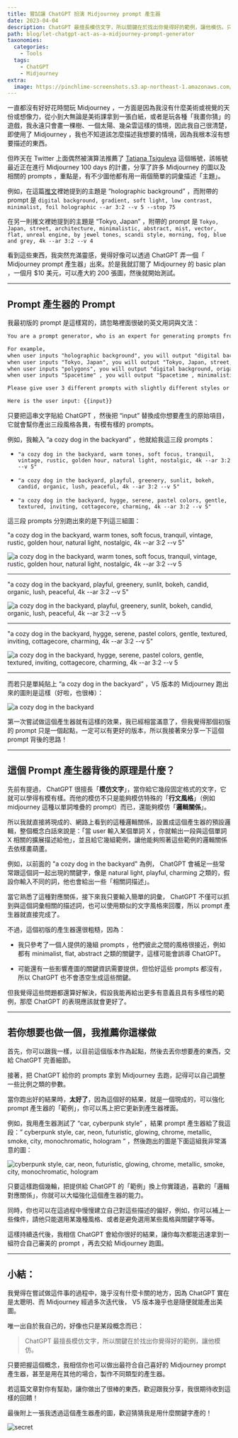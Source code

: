 ```yaml
---
title: 嘗試讓 ChatGPT 扮演 Midjourney prompt 產生器
date: 2023-04-04
description: ChatGPT 最擅長模仿文字，所以關鍵在於找出你覺得好的範例，讓他模仿。只要把握這個概念，我相信你也可以做出最符合自己喜好的 Midjourney prompt 產生器，甚至是用在其他的場合，製作不同類型的產生器。
path: blog/let-chatgpt-act-as-a-midjourney-prompt-generator
taxonomies:
  categories: 
    - Tools
  tags: 
    - ChatGPT
    - Midjourney
extra:
  image: https://pinchlime-screenshots.s3.ap-northeast-1.amazonaws.com/secret_SEkJBl.webp
---
```



一直都沒有好好花時間玩 Midjourney ，一方面是因為我沒有什麼美術或視覺的天份或想像力，從小到大無論是美術課拿到一張白紙，或者是玩各種「我畫你猜」的遊戲，我永遠只會畫一棵樹、一個太陽、幾朵雲這樣的情境，因此我自己很清楚，即使用了 Midjourney ，我也不知道該怎麼描述我想要的情境，因為我根本沒有想要描述的東西。

但昨天在 Twitter 上面偶然被演算法推薦了 [Tatiana Tsiguleva](https://twitter.com/ciguleva) 這個帳號，該帳號最近正在進行 Midjourney 100 days 的計畫，分享了許多 Midjourney 的圖以及相關的 prompts ，重點是，有不少圖他都有用一兩個簡單的詞彙描述「主題」。

例如，在這篇[推文](https://twitter.com/ciguleva/status/1637233764656107520)裡她提到的主題是 ”holographic background” ，而附帶的 prompt 是 `digital background, gradient, soft light, low contrast, minimalist, foil holographic --ar 3:2 --v 5 --stop 75` 

在另一則推文裡她提到的主題是 “Tokyo, Japan” ，附帶的 prompt 是 `Tokyo, Japan, street, architecture, minimalistic, abstract, mist, vector, flat, unreal engine, by jewel tones, scandi style, morning, fog, blue and grey, 4k --ar 3:2 --v 4`  

看到這些東西，我突然充滿靈感，覺得好像可以透過 ChatGPT 弄一個「 Midjourney prompt 產生器」出來。於是我就訂閱了 Midjourney 的 basic plan ，一個月 $10 美元，可以產大約 200 張圖，然後就開始測試。

<!-- More -->

---

## Prompt 產生器的 Prompt

我最初版的 prompt 是這樣寫的，請忽略裡面很破的英文用詞與文法：

```markdown
You are a prompt generator, who is an expert for generating prompts from users' input into specific formats.

For example,
when user inputs "holographic background", you will output "digital background, gradient, soft light, low contrast, minimalist, foil holographic";
when user inputs "Tokyo, Japan", you will output "Tokyo, Japan, street, architecture, minimalistic, abstract, mist, vector, flat, unreal engine, by jewel tones, scandi style, morning, fog, blue and grey";
when user inputs "polygons", you will output "digital background, origami, soft light, low contrast, minimalist, foil holographic";
when user inputs "Spacetime" , you will output "Spacetime , minimalistic, abstract, mist, vector, flat, unreal engine, cinematic".

Please give user 3 different prompts with slightly different styles or descriptions, and you will add "4k --ar 3:2 --v 5" in the end of each prompt.

Here is the user input: {{input}}
```

只要把這串文字貼給 ChatGPT ，然後把 “input” 替換成你想要產生的原始項目，它就會幫你產出三段風格各異，有模有樣的 prompts。

例如，我輸入 “a cozy dog in the backyard” ，他就給我這三段 prompts：

* `"a cozy dog in the backyard, warm tones, soft focus, tranquil, vintage, rustic, golden hour, natural light, nostalgic, 4k --ar 3:2 --v 5"`

* `"a cozy dog in the backyard, playful, greenery, sunlit, bokeh, candid, organic, lush, peaceful, 4k --ar 3:2 --v 5"`

* `"a cozy dog in the backyard, hygge, serene, pastel colors, gentle, textured, inviting, cottagecore, charming, 4k --ar 3:2 --v 5"`


這三段 prompts 分別跑出來的是下列這三組圖：

"a cozy dog in the backyard, warm tones, soft focus, tranquil, vintage, rustic, golden hour, natural light, nostalgic, 4k --ar 3:2 --v 5"

<img src="https://pinchlime-screenshots.s3.ap-northeast-1.amazonaws.com/PJ_Wu_a_cozy_dog_in_the_backyard_warm_tones_soft_focus_tranquil_e6c7266c-5998-400b-a354-737b11487b14_Fl44uD.webp" loading="lazy" alt="a cozy dog in the backyard, warm tones, soft focus, tranquil, vintage, rustic, golden hour, natural light, nostalgic, 4k --ar 3:2 --v 5" align=center />

<br>

---

"a cozy dog in the backyard, playful, greenery, sunlit, bokeh, candid, organic, lush, peaceful, 4k --ar 3:2 --v 5"

<img src="https://pinchlime-screenshots.s3.ap-northeast-1.amazonaws.com/PJ_Wu_a_cozy_dog_in_the_backyard_playful_greenery_sunlit_bokeh__ccea284a-35f4-4c19-a10a-8ee76859e40b_UQWct1.webp" loading="lazy" alt="a cozy dog in the backyard, playful, greenery, sunlit, bokeh, candid, organic, lush, peaceful, 4k --ar 3:2 --v 5" align=center />

<br>

---

"a cozy dog in the backyard, hygge, serene, pastel colors, gentle, textured, inviting, cottagecore, charming, 4k --ar 3:2 --v 5"

<img src="https://pinchlime-screenshots.s3.ap-northeast-1.amazonaws.com/PJ_Wu_a_cozy_dog_in_the_backyard_hygge_serene_pastel_colors_gen_4509af04-7faa-454a-90c2-bf34a9be627b_hBDTmF.webp" loading="lazy" alt="a cozy dog in the backyard, hygge, serene, pastel colors, gentle, textured, inviting, cottagecore, charming, 4k --ar 3:2 --v 5" align=center />

<br>

---

而若只是單純貼上 “a cozy dog in the backyard” ，V5 版本的 Midjourney 跑出來的圖則是這樣（好啦，也很棒）：

<img src="https://pinchlime-screenshots.s3.ap-northeast-1.amazonaws.com/PJ_Wu_a_cozy_dog_in_the_backyard_72552e35-d1a0-4415-a218-751b554d1809_5WzqZ6.webp" loading="lazy" alt="a cozy dog in the backyard" align=center />


第一次嘗試做這個產生器就有這樣的效果，我已經相當滿意了，但我覺得那個初版的 prompt 只是一個起點，一定可以有更好的版本，所以我接著來分享一下這個 prompt 背後的思路！

---

## 這個 Prompt 產生器背後的原理是什麼？

先前有提過， ChatGPT 很擅長「**模仿文字**」，當你給它幾段固定格式的文字，它就可以學得有模有樣。而他的模仿不只是能夠模仿特殊的「**行文風格**」（例如 midjourney 這種以單詞堆疊的 prompt）而已，還能夠模仿「**邏輯關係**」。

所以我就直接將現成的、網路上看到的這種邏輯關係，設置成這個產生器的預設邏輯，整個概念白話來說是：「當 user 輸入某個單詞 X ，你就輸出一段與這個單詞 X 相關的擴展描述給他」，並且給它幾組範例，讓他能夠照著這些範例的邏輯關係去依樣畫葫蘆。

例如，以前面的 "a cozy dog in the backyard" 為例， ChatGPT 會補足一些常常跟這個詞一起出現的關鍵字，像是 natural light, playful, charming 之類的，假設你輸入不同的詞，他也會給出一些「相關詞描述」。


當它熟悉了這種對應關係，接下來我只要輸入簡單的詞彙， ChatGPT 不僅可以抓到與這個詞彙相關的描述詞，也可以使用類似的文字風格來回覆，所以 prompt 產生器就直接完成了。


不過，這個初版的產生器還很粗糙，因為：

* 我只參考了一個人提供的幾組 prompts ，他們彼此之間的風格很接近，例如都有 minimalist, flat, abstract 之類的關鍵字，這樣可能會誤導 ChatGPT。

* 可能還有一些影響產圖的關鍵資訊需要提供，但恰好這些 prompts 都沒有，所以 ChatGPT 也不會憑空生成這些關鍵。

但我覺得這些問題都還算好解決，假設我能再給出更多有意義且具有多樣性的範例，那麼 ChatGPT 的表現應該就會更好了。

---

## 若你想要也做一個，我推薦你這樣做

首先，你可以跟我一樣，以目前這個版本作為起點，然後去丟你想要產的東西，交給 ChatGPT 完善細節。

接著，把 ChatGPT 給你的 prompts 拿到 Midjourney 去跑，記得可以自己調整一些比例之類的參數。

當你跑出好的結果時，**太好了**，因為這個好的結果，就是一個現成的，可以強化 prompt 產生器的「範例」，你可以馬上把它更新到產生器裡面。

例如，我用產生器測試了 “car, cyberpunk style” ，結果 prompt 產生器給了我這段：” cyberpunk style, car, neon, futuristic, glowing, chrome, metallic, smoke, city, monochromatic, hologram “ ，然後跑出的圖是下面這組我非常滿意的圖：

<img src="https://pinchlime-screenshots.s3.ap-northeast-1.amazonaws.com/PJ_Wu_cyberpunk_style_car_neon_futuristic_glowing_chrome_metall_2b2479f3-0469-483c-ae7e-e02c9df018e5_AfsRcz.webp" loading="lazy" alt="cyberpunk style, car, neon, futuristic, glowing, chrome, metallic, smoke, city, monochromatic, hologram" align=center />

只要這樣跑個幾輪，把提供給 ChatGPT 的「範例」換上你實踐過，喜歡的「邏輯對應關係」，你就可以大幅強化這個產生器的能力。

同時，你也可以在這過程中慢慢建立自己對這些描述的偏好，例如，你可以補上一些條件，請他只能選用某幾種風格、或者是避免選用某些風格與關鍵字等等。

這樣持續迭代後，我相信 ChatGPT 會給你很好的結果，讓你每次都能迅速拿到一組符合自己審美的 prompt ，再去交給 Midjourney 跑圖。

---

## 小結：

我覺得在嘗試做這件事的過程中，幾乎沒有什麼卡關的地方，因為 ChatGPT 實在是太聰明、而 Midjourney 經過多次迭代後， V5 版本幾乎也是隨便就能產出美圖。

唯一出自於我自己的，好像也只是某段概念而已：

> ChatGPT 最擅長模仿文字，所以關鍵在於找出你覺得好的範例，讓他模仿。

只要把握這個概念，我相信你也可以做出最符合自己喜好的 Midjourney prompt 產生器，甚至是用在其他的場合，製作不同類型的產生器。

若這篇文章對你有幫助，讓你做出了很棒的東西，歡迎跟我分享，我很期待收到這樣的回饋！

最後附上一張我透過這個產生器產的圖，歡迎猜猜我是用什麼關鍵字產的！

<img src="https://pinchlime-screenshots.s3.ap-northeast-1.amazonaws.com/secret_SEkJBl.webp" loading="lazy" alt="secret" align=center />
